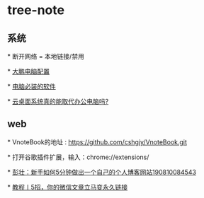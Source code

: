 # tree-note

## 系统

\* 断开网络 = 本地链接/禁用

\* [大鹏电脑配置](https://raw.githubusercontent.com/cshgjy/images/master/other/20190608145726207_23594.jpg)

\* [电脑必装的软件](https://raw.githubusercontent.com/cshgjy/images/master/other/20190618190522.jpg)

\* [云桌面系统真的能取代办公电脑吗?](http://www.360kuai.com/pc/921a22864a21226c3?cota=4&kuai_so=1&tj_url=so_rec&sign=360_57c3bbd1&refer_scene=so_1)



## web

\* VnoteBook的地址 : https://github.com/cshgjy/VnoteBook.git

\* 打开谷歌插件扩展，输入：chrome://extensions/

\* [彭壮：新手如何5分钟做出一个自己的个人博客网站190810084543](https://cshgjy.github.io/pub-pages/190810084543.html)

\* [教程丨5招，你的微信文章立马变永久链接](http://blog.url2io.com/url2io-app-samples/pageless/?url=https%3A%2F%2Fwww.jianshu.com%2Fp%2Fb283fe56a905%3Futm_campaign%3Dharuki%26utm_content%3Dnote%26utm_medium%3Dreader_share%26utm_source%3Dweixin)